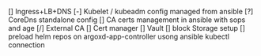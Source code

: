 [] Ingress+LB+DNS
[-] Kubelet / kubeadm config managed from ansible
[?] CoreDns standalone config
[] CA certs management in ansible with sops and age
[/] External CA
[] Cert manager
[] Vault
[] block Storage setup
[] preload helm repos on argoxd-app-controller usong ansible kubectl connection
